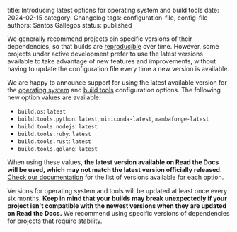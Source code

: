 title: Introducing latest options for operating system and build tools
date: 2024-02-15
category: Changelog
tags: configuration-file, config-file
authors: Santos Gallegos
status: published

We generally recommend projects pin specific versions of their dependencies,
so that builds are [reproducible](https://docs.readthedocs.io/en/stable/guides/reproducible-builds.html) over time.
However, some projects under active development prefer to use the latest versions available to take advantage of new features and improvements,
without having to update the configuration file every time a new version is available.

We are happy to announce support for using the latest available version for the
[operating system](https://docs.readthedocs.io/en/stable/config-file/v2.html#build-os)
and [build tools](https://docs.readthedocs.io/en/stable/config-file/v2.html#build-tools) configuration options.
The following new option values are available:

- `build.os`: `latest`
- `build.tools.python`: `latest`, `miniconda-latest`, `mambaforge-latest`
- `build.tools.nodejs`: `latest`
- `build.tools.ruby`: `latest`
- `build.tools.rust`: `latest`
- `build.tools.golang`: `latest`

When using these values, **the latest version available on Read the Docs will be used,
which may not match the latest version officially released**.
[Check our documentation](https://docs.readthedocs.io/en/stable/config-file/v2.html) for the list of versions available for each option.

Versions for operating system and tools will be updated at least once every six months.
**Keep in mind that your builds may break unexpectedly if your project isn't compatible with the newest versions when they are updated on Read the Docs.**
We recommend using specific versions of dependencies for projects that require stability.

